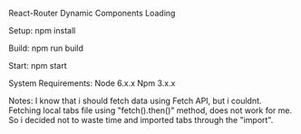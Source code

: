 React-Router Dynamic Components Loading

Setup: npm install

Build: npm run build

Start: npm start

System Requirements: Node 6.x.x
                     Npm 3.x.x

Notes: I know that i should fetch data using Fetch API, but i couldnt.
Fetching local tabs file using "fetch().then()" method, does not work for me.
So i decided not to waste time and imported tabs through the "import".

